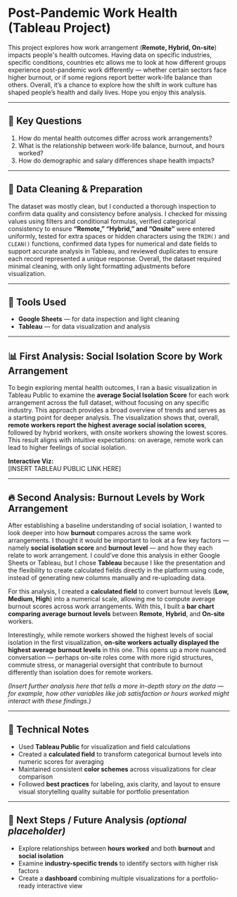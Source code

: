 # Post-Pandemic Work Health (Tableau Project)

This project explores how work arrangement (**Remote, Hybrid, On-site**) impacts people's health outcomes. Having data on specific industries, specific conditions, countries etc allows me to look at how different groups experience post-pandemic work differently — whether certain sectors face higher burnout, or if some regions report better work-life balance than others. Overall, it’s a chance to explore how the shift in work culture has shaped people’s health and daily lives. Hope you enjoy this analysis.

---

## 🧠 Key Questions

1. How do mental health outcomes differ across work arrangements?  
2. What is the relationship between work-life balance, burnout, and hours worked?  
3. How do demographic and salary differences shape health impacts?

---

## 🧹 Data Cleaning & Preparation

The dataset was mostly clean, but I conducted a thorough inspection to confirm data quality and consistency before analysis. I checked for missing values using filters and conditional formulas, verified categorical consistency to ensure **“Remote,” “Hybrid,” and “Onsite”** were entered uniformly, tested for extra spaces or hidden characters using the `TRIM()` and `CLEAN()` functions, confirmed data types for numerical and date fields to support accurate analysis in Tableau, and reviewed duplicates to ensure each record represented a unique response. Overall, the dataset required minimal cleaning, with only light formatting adjustments before visualization.

---

## 🧰 Tools Used

- **Google Sheets** — for data inspection and light cleaning  
- **Tableau** — for data visualization and analysis  

---

## 📊 First Analysis: Social Isolation Score by Work Arrangement

To begin exploring mental health outcomes, I ran a basic visualization in Tableau Public to examine the **average Social Isolation Score** for each work arrangement across the full dataset, without focusing on any specific industry. This approach provides a broad overview of trends and serves as a starting point for deeper analysis. The visualization shows that, overall, **remote workers report the highest average social isolation scores**, followed by hybrid workers, with onsite workers showing the lowest scores. This result aligns with intuitive expectations: on average, remote work can lead to higher feelings of social isolation. 

**Interactive Viz:**  
[INSERT TABLEAU PUBLIC LINK HERE]

---

## 🔥 Second Analysis: Burnout Levels by Work Arrangement

After establishing a baseline understanding of social isolation, I wanted to look deeper into how **burnout** compares across the same work arrangements. I thought it would be important to look at a few key factors — namely **social isolation score** and **burnout level** — and how they each relate to work arrangement. I could’ve done this analysis in either Google Sheets or Tableau, but I chose **Tableau** because I like the presentation and the flexibility to create calculated fields directly in the platform using code, instead of generating new columns manually and re-uploading data.

For this analysis, I created a **calculated field** to convert burnout levels (**Low, Medium, High**) into a numerical scale, allowing me to compute average burnout scores across work arrangements. With this, I built a **bar chart comparing average burnout levels** between **Remote**, **Hybrid**, and **On-site** workers.

Interestingly, while remote workers showed the highest levels of social isolation in the first visualization, **on-site workers actually displayed the highest average burnout levels** in this one. This opens up a more nuanced conversation — perhaps on-site roles come with more rigid structures, commute stress, or managerial oversight that contribute to burnout differently than isolation does for remote workers.

*(Insert further analysis here that tells a more in-depth story on the data — for example, how other variables like job satisfaction or hours worked might interact with these findings.)*

---

## 🧩 Technical Notes

- Used **Tableau Public** for visualization and field calculations  
- Created a **calculated field** to transform categorical burnout levels into numeric scores for averaging  
- Maintained consistent **color schemes** across visualizations for clear comparison  
- Followed **best practices** for labeling, axis clarity, and layout to ensure visual storytelling quality suitable for portfolio presentation  

---

## 🔮 Next Steps / Future Analysis *(optional placeholder)*

- Explore relationships between **hours worked** and both **burnout** and **social isolation**  
- Examine **industry-specific trends** to identify sectors with higher risk factors  
- Create a **dashboard** combining multiple visualizations for a portfolio-ready interactive view  
